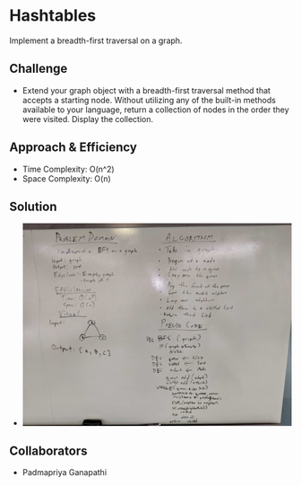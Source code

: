 # Hashtables
Implement a breadth-first traversal on a graph.

## Challenge
* Extend your graph object with a breadth-first traversal method that accepts a starting node. Without utilizing any of the built-in methods available to your language, return a collection of nodes in the order they were visited. Display the collection.

## Approach & Efficiency
* Time Complexity: O(n^2)
* Space Complexity: O(n)

## Solution
* ![BFS White board](../graph/src/main/resources/graphBFS.jpg)

## Collaborators
* Padmapriya Ganapathi
